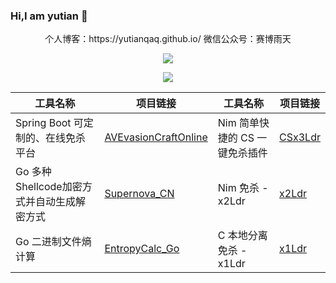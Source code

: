 ### Hi,I am yutian 👋
 <p align="center"> 个人博客：https://yutianqaq.github.io/  微信公众号：赛博雨天 </p>  




<!-- ![Anurag's GitHub stats](https://github-readme-stats.vercel.app/api?username=yutianqaq&hide=contribs,prs,issues&show_icons=true&theme=radical)-->
<p align="center"><img align='center' src="https://github-profile-trophy.vercel.app/?username=yutianqaq&theme=nord&row=1&column=6"> </p> 
<p align="center"> <img align='center' src="https://profile-counter.glitch.me/yutianqaq/count.svg" > </p>



| 工具名称                                      | 项目链接                                        | 工具名称                                      | 项目链接                                        | 
| ------------------------------------------ | -------------------------------------------- | -------------------------------------------- | -------------------------------------------- |
| Spring Boot 可定制的、在线免杀平台               | [AVEvasionCraftOnline](https://github.com/yutianqaq/AVEvasionCraftOnline) | Nim 简单快捷的 CS 一键免杀插件                   | [CSx3Ldr](https://github.com/yutianqaq/CSx3Ldr)      |
| Go 多种Shellcode加密方式并自动生成解密方式      | [Supernova_CN](https://github.com/yutianqaq/Supernova_CN) | Nim 免杀 - x2Ldr                              | [x2Ldr](https://github.com/yutianqaq/x2Ldr)         |
| Go 二进制文件熵计算                               | [EntropyCalc_Go](https://github.com/yutianqaq/EntropyCalc_Go) | C 本地分离免杀 - x1Ldr                         | [x1Ldr](https://github.com/yutianqaq/x1Ldr)         |   


  

<!--
[Nim 简单快捷的 CS 一键免杀插件](https://github.com/yutianqaq/CSx3Ldr) - [Spring Boot 可定制的、在线免杀平台](https://github.com/yutianqaq/AVEvasionCraftOnline)

[Nim 免杀 - x2Ldr](https://github.com/yutianqaq/x2Ldr) - [C 本地分离免杀 - x1Ldr](https://github.com/yutianqaq/x1Ldr)

[Go 多种Shellcode加密方式并自动生成解密方式](https://github.com/yutianqaq/Supernova_CN) - [Go 二进制熵计算](https://github.com/yutianqaq/EntropyCalc_Go)

**yutianqaq/yutianqaq** is a ✨ _special_ ✨ repository because its `README.md` (this file) appears on your GitHub profile.

Here are some ideas to get you started:

- 🔭 I’m currently working on ...
- 🌱 I’m currently learning ...
- 👯 I’m looking to collaborate on ...
- 🤔 I’m looking for help with ...
- 💬 Ask me about ...
- 📫 How to reach me: ytian233@163.com
- 😄 Pronouns: ...
- ⚡ Fun fact: ...
-->

